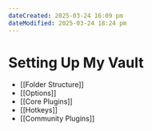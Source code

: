 ```yaml
---
dateCreated: 2025-03-24 16:09 pm
dateModified: 2025-03-24 18:24 pm
---
```

# Setting Up My Vault
- [[Folder Structure]]
- [[Options]]
- [[Core Plugins]]
- [[Hotkeys]]
- [[Community Plugins]] 